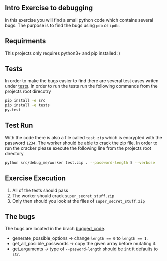 ## Intro Exercise to debugging
In this exercise you will find a small python code which contains several bugs.
The purpose is to find the bugs using `pdb` or `ipdb`.


## Requirments
This projects only requires python3+ and pip installed :)

## Tests
In order to make the bugs easier to find there are several test cases writen under [tests](/tests/debug_me/test_utils.py).
In order to run the tests run the following commands from the projects root direcotry 

```bash
pip install -e src
pip install -e tests
py.test
```

## Test Run
With the code there is also a file called `test.zip` which is encrypted with the password `1234`.
The worker should be able to crack the zip file.
In order to run the cracker please execute the following line from the projects root directory

```bash
python src/debug_me/worker test.zip . --password-length 5 --verbose
```

## Exercise Execution
1. All of the tests should pass
2. The worker should crack `super_secret_stuff.zip`
3. Only then should you look at the files of `super_secret_stuff.zip`

## The bugs
The bugs are located in the brach [bugged_code](/tree/bugged_code).
* generate_possible_options -> change `length == 0` to `length == 1`.
* get_all_posiible_passwords -> copy the given array before mutating it.
* get_arguments -> type of `--pasword-length` should be `int` it defaults to `str`.
